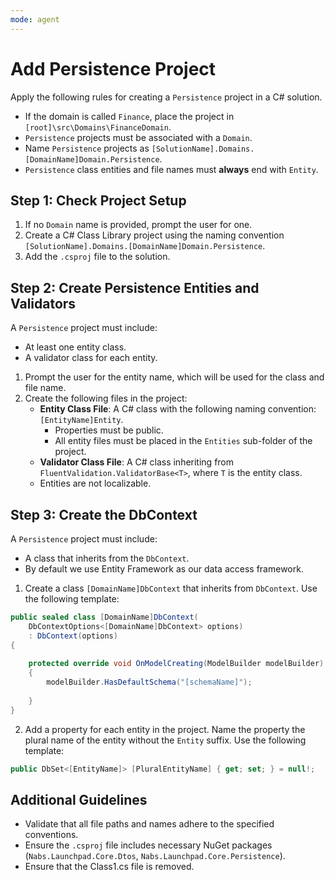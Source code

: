 ```yaml
---
mode: agent
---
```

# Add Persistence Project

Apply the following rules for creating a `Persistence` project in a C# solution.

* If the domain is called `Finance`, place the project in `[root]\src\Domains\FinanceDomain`.
* `Persistence` projects must be associated with a `Domain`.
* Name `Persistence` projects as `[SolutionName].Domains.[DomainName]Domain.Persistence`.
* `Persistence` class entities and file names must **always** end with `Entity`.

## Step 1: Check Project Setup

1. If no `Domain` name is provided, prompt the user for one.
2. Create a C# Class Library project using the naming convention `[SolutionName].Domains.[DomainName]Domain.Persistence`.
3. Add the `.csproj` file to the solution.

## Step 2: Create Persistence Entities and Validators

A `Persistence` project must include:
* At least one entity class.
* A validator class for each entity.

1. Prompt the user for the entity name, which will be used for the class and file name.
2. Create the following files in the project:
   - **Entity Class File**: A C# class with the following naming convention: `[EntityName]Entity`.
     - Properties must be public.
     - All entity files must be placed in the `Entities` sub-folder of the project.
   - **Validator Class File**: A C# class inheriting from `FluentValidation.ValidatorBase<T>`, where `T` is the entity class.
   - Entities are not localizable.

## Step 3: Create the DbContext

A `Persistence` project must include:
* A class that inherits from the `DbContext`.
* By default we use Entity Framework as our data access framework.

1. Create a class `[DomainName]DbContext` that inherits from `DbContext`. Use the following template:
  ```csharp
  public sealed class [DomainName]DbContext(
      DbContextOptions<[DomainName]DbContext> options)
      : DbContext(options)
  {
      
      protected override void OnModelCreating(ModelBuilder modelBuilder)
      {
          modelBuilder.HasDefaultSchema("[schemaName]");
          
      }
  }
  ```
2. Add a property for each entity in the project. Name the property the plural name of the entity without the `Entity` suffix. Use the following template:
  ```csharp
  public DbSet<[EntityName]> [PluralEntityName] { get; set; } = null!;
  ```


## Additional Guidelines

* Validate that all file paths and names adhere to the specified conventions.
* Ensure the `.csproj` file includes necessary NuGet packages (`Nabs.Launchpad.Core.Dtos`, `Nabs.Launchpad.Core.Persistence`).
* Ensure that the Class1.cs file is removed.